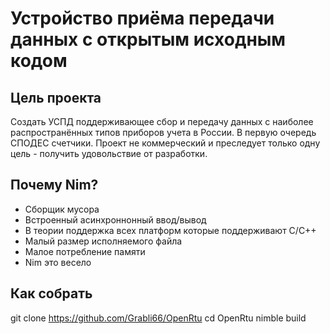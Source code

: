 # Устройство приёма передачи данных с открытым исходным кодом

## Цель проекта
Создать УСПД поддерживающее сбор и передачу данных с наиболее распространённых типов приборов учета в России. В первую очередь СПОДЕС счетчики. Проект не коммерческий и преследует только одну цель - получить удовольствие от разработки.

## Почему Nim?
- Сборщик мусора
- Встроенный асинхроннонный ввод/вывод
- В теории поддержка всех платформ которые поддерживают C/C++
- Малый размер исполняемого файла
- Малое потребление памяти
- Nim это весело

## Как собрать

git clone https://github.com/Grabli66/OpenRtu
cd OpenRtu
nimble build
